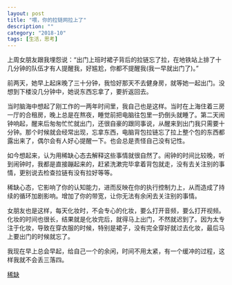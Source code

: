 ```yaml
---
layout: post
title: "喂，你的拉链网拉上了"
description: ""
category: "2018-10"
tags: [生活，思考]
---
```


上周女朋友跟我埋怨说：“出门上班时裙子背后的拉链忘了拉，在地铁站上排了十几分钟的队伍才有人提醒我，好尴尬，你都不提醒我(我一早就出门了)。”

前两天，她早上起床晚了三十分钟，我恰好那天不去健身房，就等她一起出门。没想到下楼没几分钟中，她说东西忘拿了，要折返回去。

当时脑海中想起了刚工作的一两年时间里，我自己也是这样。当时在上海住着三房一厅的合租房，晚上总是在熬夜，睡觉前把电脑往包里一扔倒头就睡了。第二天闹钟响起，醒来后匆匆忙忙就出门，还很自豪的跟同事说，从醒来到出门我只需要十分钟。那个时候就会经常出现，忘拿东西，电脑背包拉链忘了拉上整个包的东西都露出来了，偶尔会有人好心提醒一下。也会总是责怪自己没有记性。

如今想起来，认为用稀缺心态去解释这些事情就很自然了。闹钟的时间比较晚，听到闹钟时，我都是直接蹦起来的，赶紧洗漱完毕拿着背包就走，没有去关注别的事情，更别说去检查拉链有没有拉好等等。

稀缺心态，它影响了你的认知能力，进而反映在你的执行控制力上，从而造成了持续的循环加剧影响。增加了你的带宽，让你无法有余闲去关注别的事情。

女朋友也是这样，每天化妆时，不会专心的化妆，要么打开音频，要么打开视频。化妆的时间也很长，结果就是化妆完后，就得马上出门，不然就迟到了。因为太专注于化妆，导致在穿衣服的时候，特别是裙子，没有完全穿好就过去化妆，最后马上要出门的时候就忘了。

我现在早上总会早起，给自己一个的余闲，时间不用太紧，有一个缓冲的过程，这样我就不会丢三落四。


[稀缺](https://blog.eiko.me/2018-04/2018/04/15/scarcity-why-having-too-little-means-so-much.html)